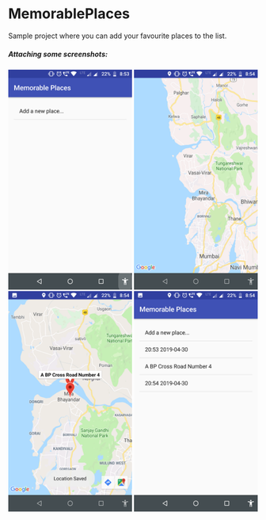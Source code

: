 # MemorablePlaces

Sample project where you can add your favourite places to the list.

##### <b> Attaching some screenshots: </b> 

<img src = "screenshots/image1.png" width = "250" />  <img src = "screenshots/image2.png" width = "250" />
<img src = "screenshots/image3.png" width = "250" />  <img src = "screenshots/image4.png" width = "250" />
